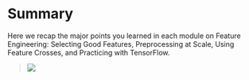 # Summary

Here we recap the major points you learned in each module on Feature Engineering: Selecting Good Features, Preprocessing at Scale, Using Feature Crosses, and Practicing with TensorFlow.

> [![](https://img.youtube.com/vi//0.jpg)](https://youtu.be/)

